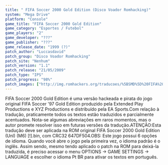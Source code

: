 ```yaml
---
title: " FIFA Soccer 2000 Gold Edition (Disco Voador Romhacking)"
system: "Mega Drive"
platform: "Console"
game_title: "FIFA Soccer 2000 Gold Edition"
game_category: "Esportes / Futebol"
game_players: "2"
game_developer: "???"
game_publisher: "???"
game_release_date: "1999 (?)"
patch_author: "Luccasdavid"
patch_group: "Disco Voador Romhacking"
patch_site: "Nenhum"
patch_version: "1.1"
patch_release: "21/05/2009"
patch_type: "IPS"
patch_progress: "98%"
patch_images: ["http://img.romhackers.org/traducoes/%5BSMD%5D%20FIFA%20Soccer%202000%20Gold%20Edition%20-%20Disco%20Voador%20Romhacking%20-%201.png","http://img.romhackers.org/traducoes/%5BSMD%5D%20FIFA%20Soccer%202000%20Gold%20Edition%20-%20Disco%20Voador%20Romhacking%20-%202.png","http://img.romhackers.org/traducoes/%5BSMD%5D%20FIFA%20Soccer%202000%20Gold%20Edition%20-%20Disco%20Voador%20Romhacking%20-%203.png"]
---
```

FIFA Soccer 2000 Gold Edition é uma versão hackeada e pirata do jogo original FIFA Soccer '97 Gold Edition produzido pela Extended Play Productions e XYZ Productions e distribuído pela EA Sports.Com relação à tradução, praticamente todos os textos estão traduzidos e parcialmente acentuados. Nota-se algumas abreviações em raros momentos, mas o autor promete resolver isso em futuras versões da tradução.ATENÇÃO:Esta tradução deve ser aplicada na ROM original FIFA Soccer 2000 Gold Edition (Unl) (M6) [!].bin, com CRC32 647DF504.OBS: Este jogo possui 6 opções de idioma. Quando você abre o jogo pela primeira vez, o idioma padrão é o inglês. Assim sendo, mesmo tendo aplicado o patch na ROM para deixá-la traduzida, é preciso acessar o menu OPTIONS -> GAME SETTINGS -> LANGUAGE e escolher o idioma Pt BR para ativar os textos em português.